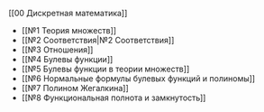 [[00 Дискретная математика]]

- [[№1 Теория множеств]]
- [[№2 Соответствия|№2 Соответствия]]
- [[№3 Отношения]]
- [[№4 Булевы функции]]
- [[№5 Булевы функции в теории множеств]]
- [[№6 Нормальные формулы булевых функций и полиномы]]
- [[№7 Полином Жегалкина]]
- [[№8 Функциональная полнота и замкнутость]]